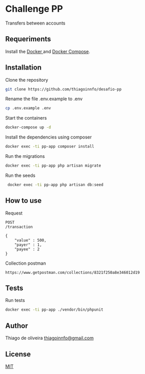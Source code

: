 # Challenge PP

Transfers between accounts

## Requeriments

Install the [ Docker ](https://docs.docker.com/engine/)
and [ Docker Compose](https://docs.docker.com/compose/).

## Installation

Clone the repository

```bash
git clone https://github.com/thiagoinnfo/desafio-pp
```

Rename the file .env.example to .env

```bash
cp .env.example .env
```

Start the containers

```bash
docker-compose up -d
```
Install the dependencies using composer

```bash
docker exec -ti pp-app composer install
```

Run the migrations

```bash
docker exec -ti pp-app php artisan migrate
```

Run the seeds

```bash
 docker exec -ti pp-app php artisan db:seed
```

## How to use

Request

```
POST
/transaction

{
    "value" : 500,
    "payer" : 1,
    "payee" : 2
}
```
Collection postman

```
https://www.getpostman.com/collections/8321f250a8e346012d19
```

## Tests

Run tests

```bash
docker exec -ti pp-app ./vendor/bin/phpunit
```

## Author
Thiago de oliveira
thiagoinnfo@gmail.com

## License
[MIT](https://choosealicense.com/licenses/mit/)